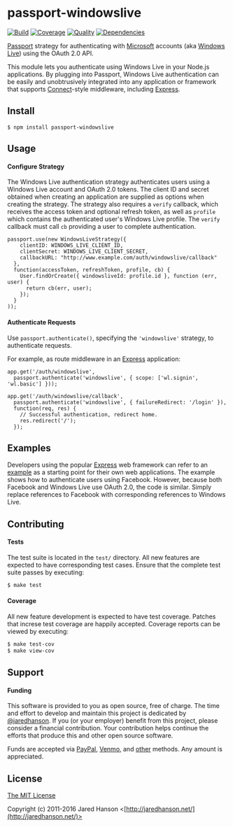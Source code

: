 # passport-windowslive

[![Build](https://img.shields.io/travis/jaredhanson/passport-windowslive.svg)](https://travis-ci.org/jaredhanson/passport-windowslive)
[![Coverage](https://img.shields.io/coveralls/jaredhanson/passport-windowslive.svg)](https://coveralls.io/r/jaredhanson/passport-windowslive)
[![Quality](https://img.shields.io/codeclimate/github/jaredhanson/passport-windowslive.svg?label=quality)](https://codeclimate.com/github/jaredhanson/passport-windowslive)
[![Dependencies](https://img.shields.io/david/jaredhanson/passport-windowslive.svg)](https://david-dm.org/jaredhanson/passport-windowslive)



[Passport](https://github.com/jaredhanson/passport) strategy for authenticating
with [Microsoft](http://www.microsoft.com/) accounts (aka [Windows Live](http://www.live.com/))
using the OAuth 2.0 API.

This module lets you authenticate using Windows Live in your Node.js
applications.  By plugging into Passport, Windows Live authentication can be
easily and unobtrusively integrated into any application or framework that
supports [Connect](http://www.senchalabs.org/connect/)-style middleware,
including [Express](http://expressjs.com/).

## Install

    $ npm install passport-windowslive

## Usage

#### Configure Strategy

The Windows Live authentication strategy authenticates users using a Windows
Live account and OAuth 2.0 tokens.  The client ID and secret obtained when
creating an application are supplied as options when creating the strategy.  The
strategy also requires a `verify` callback, which receives the access token and
optional refresh token, as well as `profile` which contains the authenticated
user's Windows Live profile.  The `verify` callback must call `cb` providing a
user to complete authentication.

    passport.use(new WindowsLiveStrategy({
        clientID: WINDOWS_LIVE_CLIENT_ID,
        clientSecret: WINDOWS_LIVE_CLIENT_SECRET,
        callbackURL: "http://www.example.com/auth/windowslive/callback"
      },
      function(accessToken, refreshToken, profile, cb) {
        User.findOrCreate({ windowsliveId: profile.id }, function (err, user) {
          return cb(err, user);
        });
      }
    ));

#### Authenticate Requests

Use `passport.authenticate()`, specifying the `'windowslive'` strategy, to
authenticate requests.

For example, as route middleware in an [Express](http://expressjs.com/)
application:

    app.get('/auth/windowslive',
      passport.authenticate('windowslive', { scope: ['wl.signin', 'wl.basic'] }));

    app.get('/auth/windowslive/callback', 
      passport.authenticate('windowslive', { failureRedirect: '/login' }),
      function(req, res) {
        // Successful authentication, redirect home.
        res.redirect('/');
      });

## Examples

Developers using the popular [Express](http://expressjs.com/) web framework can
refer to an [example](https://github.com/passport/express-4.x-facebook-example)
as a starting point for their own web applications.  The example shows how to
authenticate users using Facebook.  However, because both Facebook and Windows
Live use OAuth 2.0, the code is similar.  Simply replace references to Facebook
with corresponding references to Windows Live.

## Contributing

#### Tests

The test suite is located in the `test/` directory.  All new features are
expected to have corresponding test cases.  Ensure that the complete test suite
passes by executing:

```bash
$ make test
```

#### Coverage

All new feature development is expected to have test coverage.  Patches that
increse test coverage are happily accepted.  Coverage reports can be viewed by
executing:

```bash
$ make test-cov
$ make view-cov
```

## Support

#### Funding

This software is provided to you as open source, free of charge.  The time and
effort to develop and maintain this project is dedicated by [@jaredhanson](https://github.com/jaredhanson).
If you (or your employer) benefit from this project, please consider a financial
contribution.  Your contribution helps continue the efforts that produce this
and other open source software.

Funds are accepted via [PayPal](https://paypal.me/jaredhanson), [Venmo](https://venmo.com/jaredhanson),
and [other](http://jaredhanson.net/pay) methods.  Any amount is appreciated.

## License

[The MIT License](http://opensource.org/licenses/MIT)

Copyright (c) 2011-2016 Jared Hanson <[http://jaredhanson.net/](http://jaredhanson.net/)>

